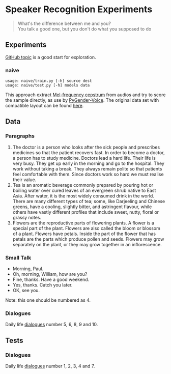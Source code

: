 # Speaker Recognition Experiments

> What's the difference between me and you?    
> You talk a good one, but you don't do what you supposed to do


## Experiments

[GitHub topic] is a good start for exploration.

### naive

    usage: naive/train.py [-h] source dest
    usage: naive/test.py [-h] models data

This approach extract [Mel-frequency cepstrum] from audios and try to score
the sample directly, as use by [PyGender-Voice][gender blog].  The original
data set with compatible layout can be found [here][gender data].


## Data

### Paragraphs

1. The doctor is a person who looks after the sick people and prescribes
   medicines so that the patient recovers fast.  In order to become a doctor,
   a person has to study medicine.  Doctors lead a hard life.  Their life
   is very busy. They get up early in the morning and go to the hospital.
   They work without taking a break.  They always remain polite so that
   patients feel comfortable with them.  Since doctors work so hard we must
   realise their value.
2. Tea is an aromatic beverage commonly prepared by pouring hot or boiling
   water over cured leaves of an evergreen shrub native to East Asia.
   After water, it is the most widely consumed drink in the world.  There are
   many different types of tea; some, like Darjeeling and Chinese greens,
   have a cooling, slightly bitter, and astringent flavour, while others have
   vastly different profiles that include sweet, nutty, floral or grassy notes.
3. Flowers are the reproductive parts of flowering plants.  A flower is
   a special part of the plant.  Flowers are also called the bloom or blossom
   of a plant.  Flowers have petals.  Inside the part of the flower that has
   petals are the parts which produce pollen and seeds.  Flowers may grow
   separately on the plant, or they may grow together in an inflorescence.

### Small Talk

* Morning, Paul.
* Oh, morning, William, how are you?
* Fine, thanks.  Have a good weekend.
* Yes, thanks.  Catch you later.
* OK, see you.

Note: this one should be numbered as 4.

### Dialogues

Daily life [dialogues] number 5, 6, 8, 9 and 10.


## Tests

### Dialogues

Daily life [dialogues] number 1, 2, 3, 4 and 7.

[gender blog]: https://appliedmachinelearning.wordpress.com/2017/06/14/voice-gender-detection-using-gmms-a-python-primer/
[gender data]: https://drive.google.com/open?id=1u28uP2TlL0c-VKNj3eEw9-NdsOhx-XXq
[GitHub topic]: https://github.com/topics/speaker-recognition
[Mel-frequency cepstrum]: https://en.wikipedia.org/wiki/Mel-frequency_cepstrum
[dialogues]: https://www.eslfast.com/easydialogs/dailylife.htm
